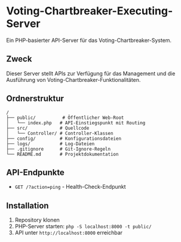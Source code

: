 # Voting-Chartbreaker-Executing-Server

Ein PHP-basierter API-Server für das Voting-Chartbreaker-System.

## Zweck

Dieser Server stellt APIs zur Verfügung für das Management und die Ausführung von Voting-Chartbreaker-Funktionalitäten.

## Ordnerstruktur

```
/
├── public/          # Öffentlicher Web-Root
│   └── index.php   # API-Einstiegspunkt mit Routing
├── src/            # Quellcode
│   └── Controller/ # Controller-Klassen
├── config/         # Konfigurationsdateien
├── logs/           # Log-Dateien
├── .gitignore      # Git-Ignore-Regeln
└── README.md       # Projektdokumentation
```

## API-Endpunkte

- `GET /?action=ping` - Health-Check-Endpunkt

## Installation

1. Repository klonen
2. PHP-Server starten: `php -S localhost:8000 -t public/`
3. API unter `http://localhost:8000` erreichbar